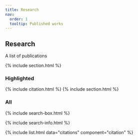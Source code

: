 ```yaml
---
title: Research
nav:
  order: 1
  tooltip: Published works
---
```


## Research

A list of publications

{% include section.html %}

### Highlighted
{% include citation.html %}
{% include section.html %}

### All

{% include search-box.html %}

{% include search-info.html %}

{% include list.html data="citations" component="citation" %}
